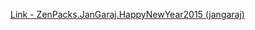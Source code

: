 [Link - ZenPacks.JanGaraj.HappyNewYear2015 (jangaraj)](https://github.com/jangaraj/ZenPacks.JanGaraj.HappyNewYear2015)
